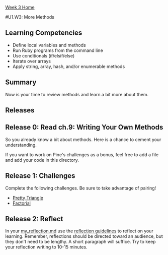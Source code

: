 [Week 3 Home](../)

#U1.W3: More Methods

## Learning Competencies
- Define local variables and methods
- Run Ruby programs from the command line
- Use conditionals (if/elsif/else)
- Iterate over arrays
- Apply string, array, hash, and/or enumerable methods

## Summary
Now is your time to review methods and learn a bit more about them.

## Releases

## Release 0: Read ch.9: Writing Your Own Methods
So you already know a bit about methods. Here is a chance to cement your understanding.

If you want to work on Pine's challenges as a bonus, feel free to add a file and add your code in this directory.

## Release 1: Challenges
Complete the following challenges. Be sure to take advantage of pairing!

- [Pretty Triangle](../challenges/19-pretty-triangle)
- [Factorial](../challenges/20-factorial)

## Release 2: Reflect
In your [my_reflection.md](my_reflection.md) use the [reflection guidelines](https://github.com/Devbootcamp/phase-0-handbook/blob/master/coding-references/reflection-guidelines.md) to reflect on your learning. Remember, reflections should be directed toward an audience, but they don't need to be lengthy. A short paragraph will suffice. Try to keep your reflection writing to 10-15 minutes.